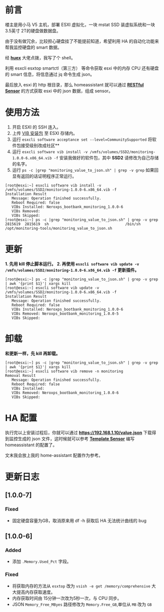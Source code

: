 # 前言

楼主是用小马 V5 主机，部署 ESXI 虚拟化，一块 mstat SSD 装虚拟系统和一块 3.5英寸 2T的硬盘做数据盘。

由于没有做冗余，比较担心硬盘挂了不能提前知道，希望利用 HA 的自动化功能来帮我监控硬盘的 smart 数据。

经 **[huex](https://bbs.hassbian.com/?2026)** 大佬点拨，我写了个 shell。

利用 esxcli esxtop smartctl（第三方） 等命令获取 esxi 中的内存 CPU 还有硬盘的 smart 信息，将信息通过 jq 命令生成 json。

最后放入 esxi 的 http 根目录，那么 homeassistant 就可以通过  **[RESTful Sensor](https://www.home-assistant.io/components/sensor.rest/)**  的方式获取 esxi 中的 json 数据，组成 sensor。

# 使用方法

1. 开启 ESXI 的 SSH 连入。
2. 上传 [VIB 安装包](https://github.com/neroxps/esxi_monitor_to_json/releases/latest) 至 ESXI 存储内。
3. 运行 `esxcli software acceptance set --level=CommunitySupported` 将软件包接受级别改成社区**
4. 运行 `esxcli software vib install -v /vmfs/volumes/SSD2/monitoring-1.0.0-6.x86_64.vib -f` 安装我做好的软件包，其中 **SSD2** 请修改为自己存储的名字。
5. 运行 `ps -c |grep "monitoring_value_to_json.sh" | grep -v grep` 如果回显有返回的话证明程序正常运行。

```
[root@esxi:~] esxcli software vib install -v /vmfs/volumes/SSD2/monitoring-1.0.0-6.x86_64.vib -f
Installation Result
   Message: Operation finished successfully.
   Reboot Required: false
   VIBs Installed: Neroxps_bootbank_monitoring_1.0.0-6
   VIBs Removed: 
   VIBs Skipped:
[root@esxi:~] ps -c |grep "monitoring_value_to_json.sh" | grep -v grep
2815619  2815619  sh                                   /bin/sh /opt/monitoring-tools/monitoring_value_to_json.sh
```

# 更新

**1. 先用 kill 停止脚本运行。**
**2. 再使用 `esxcli software vib update -v /vmfs/volumes/SSD2/monitoring-1.0.0-6.x86_64.vib -f` 更新插件。**

```
[root@esxi:~] ps -c |grep "monitoring_value_to_json.sh" | grep -v grep | awk '{print $1}'| xargs kill
[root@esxi:~] esxcli software vib update -v /vmfs/volumes/SSD2/monitoring-1.0.0-6.x86_64.vib -f
Installation Result
   Message: Operation finished successfully.
   Reboot Required: false
   VIBs Installed: Neroxps_bootbank_monitoring_1.0.0-6
   VIBs Removed: Neroxps_bootbank_monitoring_1.0.0-5
   VIBs Skipped: 
```

# 卸载

**和更新一样，先 kill 再卸载。**

```
[root@esxi:~] ps -c |grep "monitoring_value_to_json.sh" | grep -v grep | awk '{print $1}'| xargs kill
[root@esxi:~] esxcli software vib remove -n monitoring
Removal Result
   Message: Operation finished successfully.
   Reboot Required: false
   VIBs Installed: 
   VIBs Removed: Neroxps_bootbank_monitoring_1.0.0-6
   VIBs Skipped:
```

# HA 配置

执行完以上安装过程后，你就可以通过  **https://192.168.1.10/value.json** 下载得到监控生成的 json 文件，这时候就可以参考 **[Template Sensor](https://www.home-assistant.io/components/sensor.template/)** 编写 homeassistant 的配置了。

文末我会放上我的 home-assistant 配置作为参考。

# 更新日志

## [1.0.0-7]
### Fixed
 - 固定硬盘容量为GB，取消原来用 df -h 获取后 HA 无法统计曲线的 bug

## [1.0.0-6]
### Added
- 添加 `.Memory.Used_Pct` 字段。

### Fixed
- 将获取内存的方法从 `esxtop` 改为 `vsish -e get /memory/comprehensive` 大大提高内存获取速度。
- 内存获取时间由 15分钟一次改为5秒一次，与 CPU 同步。
- JSON `Memory_Free_MByes` 路径修改为 `Memory.Free_GB`,单位从 `MB` 改为 `GB`
